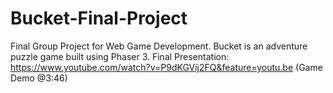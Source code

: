 # Bucket-Final-Project
Final Group Project for Web Game Development. Bucket is an adventure puzzle game built using Phaser 3. 
Final Presentation: https://www.youtube.com/watch?v=P9dKGVij2FQ&feature=youtu.be (Game Demo @3:46)
